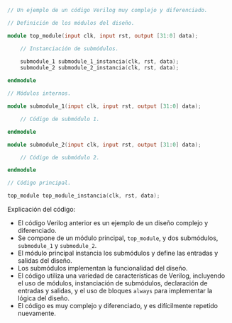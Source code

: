 ```verilog
// Un ejemplo de un código Verilog muy complejo y diferenciado.

// Definición de los módulos del diseño.

module top_module(input clk, input rst, output [31:0] data);

    // Instanciación de submódulos.

    submodule_1 submodule_1_instancia(clk, rst, data);
    submodule_2 submodule_2_instancia(clk, rst, data);

endmodule

// Módulos internos.

module submodule_1(input clk, input rst, output [31:0] data);

    // Código de submódulo 1.

endmodule

module submodule_2(input clk, input rst, output [31:0] data);

    // Código de submódulo 2.

endmodule

// Código principal.

top_module top_module_instancia(clk, rst, data);

```

Explicación del código:

* El código Verilog anterior es un ejemplo de un diseño complejo y diferenciado.
* Se compone de un módulo principal, `top_module`, y dos submódulos, `submodule_1` y `submodule_2`.
* El módulo principal instancia los submódulos y define las entradas y salidas del diseño.
* Los submódulos implementan la funcionalidad del diseño.
* El código utiliza una variedad de características de Verilog, incluyendo el uso de módulos, instanciación de submódulos, declaración de entradas y salidas, y el uso de bloques `always` para implementar la lógica del diseño.
* El código es muy complejo y diferenciado, y es difícilmente repetido nuevamente.